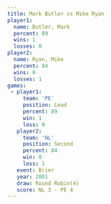 ```yaml
---
title: Mark Butler vs Mike Ryan
player1:            
  name: Butler, Mark
  percent: 89       
  wins: 1           
  losses: 0         
player2:            
  name: Ryan, Mike  
  percent: 84       
  wins: 0           
  losses: 1         
games:
 - player1:        
     team: 'PE'    
     position: Lead
     percent: 89   
     win: 1        
     loss: 0       
   player2:          
     team: 'NL'      
     position: Second
     percent: 84     
     win: 0          
     loss: 1         
   event: Brier        
   year: 2001          
   draw: Round Robin(4)
   score: NL 3 - PE 4  
---
```

